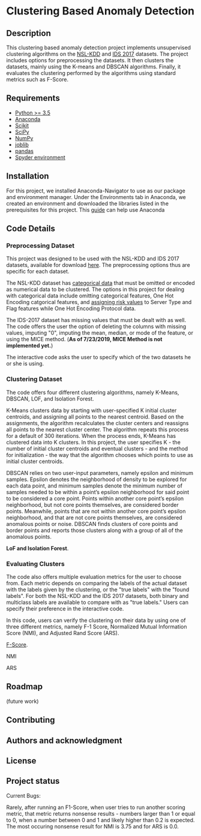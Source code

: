 # Clustering Based Anomaly Detection

## Description
This clustering based anomaly detection project implements unsupervised clustering algorithms on the [NSL-KDD](https://pdfs.semanticscholar.org/1b34/80021c4ab0f632efa99e01a9b073903c5554.pdf) and [IDS 2017](https://www.unb.ca/cic/datasets/ids-2017.html) datasets. The project includes options for preprocessing the datasets. It then clusters the datasets, mainly using the K-means and DBSCAN algorithms. Finally, it evaluates the clustering performed by the algorithms using standard metrics such as F-Score.

## Requirements

* [Python >= 3.5](https://www.python.org/)
* [Anaconda](https://www.anaconda.com/distribution/)
* [Scikit](https://scikit-learn.org/stable/install.html)
* [SciPy](https://www.scipy.org/#)
* [NumPy](http://numpy.org/)
* [joblib](https://joblib.readthedocs.io/en/latest/#)
* [pandas](https://pandas.pydata.org/)
* [Spyder environment](https://www.spyder-ide.org/)

## Installation

For this project, we installed Anaconda-Navigator to use as our package and environment manager. Under the Environments tab in Anaconda, we created an environment and downloaded the libraries listed in the prerequisites for this project.
This [guide](https://docs.anaconda.com/_downloads/9ee215ff15fde24bf01791d719084950/Anaconda-Starter-Guide.pdf) can help use Anaconda





## Code Details

### Preprocessing Dataset

This project was designed to be used with the NSL-KDD and IDS 2017 datasets, available for download [here](https://www.unb.ca/cic/datasets/index.html). The preprocessing options thus are specific for each dataset. 

The NSL-KDD dataset has [categorical data](https://machinelearningmastery.com/why-one-hot-encode-data-in-machine-learning/) that must be omitted or encoded as numerical data to be clustered. The options in this project for dealing with categorical data include omitting categorical features, One Hot Encoding catgorical features, and [assigning risk values](http://www.jatit.org/volumes/Vol65No3/13Vol65No3.pdf) to Server Type and Flag features while One Hot Encoding Protocol data.

The IDS-2017 dataset has missing values that must be dealt with as well. The code offers the user the option of deleting the columns with missing values, imputing "0", imputing the mean, median, or mode of the feature, or using the MICE method. (**As of 7/23/2019, MICE Method is not implemented yet.**) 

The interactive code asks the user to specify which of the two datasets he or she is using.

### Clustering Dataset

The code offers four different clustering algorithms, namely K-Means, DBSCAN, LOF, and Isolation Forest.

K-Means clusters data by starting with user-specified K initial cluster centroids, and assigning all points to the nearest centroid. Based on the assignments, the algorithm recalculates the cluster centers and reassigns all points to the nearest cluster center. The algorithm repeats this process for a default of 300 iterations. When the process ends, K-Means has clustered data into K clusters. In this project, the user specifies K - the number of initial cluster centroids and eventual clusters - and the method for initialization - the way that the algorithm chooses which points to use as initial cluster centroids.

DBSCAN relies on two user-input parameters, namely epsilon and minimum samples. Epsilon denotes the neighborhood of density to be explored for each data point, and minimum samples denote the minimum number of samples needed to be within a point’s epsilon neighborhood for said point to be considered a core point. Points within another core point’s epsilon neighborhood, but not core points themselves, are considered border points. Meanwhile, points that are not within another core point’s epsilon neighborhood, and that are not core points themselves, are considered anomalous points or noise. DBSCAN finds clusters of core points and border points and reports those clusters along with a group of all of the anomalous points.

**LoF and Isolation Forest**.

### Evaluating Clusters

The code also offers multiple evaluation metrics for the user to choose from. Each metric depends on comparing the labels of the actual dataset with the labels given by the clustering, or the "true labels" with the "found labels". For both the NSL-KDD and the IDS 2017 datasets, both binary and multiclass labels are available to compare with as "true labels." Users can specify their preference in the interactive code.

In this code, users can verify the clustering on their data by using one of three different metrics, namely F-1 Score, Normalized Mutual Information Score (NMI), and Adjusted Rand Score (ARS).  

[F-Score](https://deepai.org/machine-learning-glossary-and-terms/f-score). 

NMI

ARS

## Roadmap

(future work)

## Contributing

## Authors and acknowledgment

## License

## Project status

Current Bugs:

Rarely, after running an F1-Score, when user tries to run another scoring metric, that metric returns nonsense results - numbers larger than 1 or equal to 0, when a number between 0 and 1 and likely higher than 0.2 is expected. The most occuring nonsense result for NMI is 3.75 and for ARS is 0.0. 
